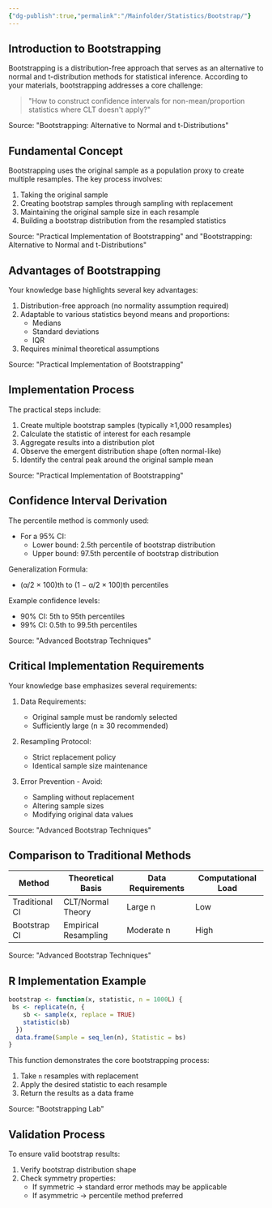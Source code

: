 ```yaml
---
{"dg-publish":true,"permalink":"/Mainfolder/Statistics/Bootstrap/"}
---
```


## Introduction to Bootstrapping

Bootstrapping is a distribution-free approach that serves as an alternative to normal and t-distribution methods for statistical inference. According to your materials, bootstrapping addresses a core challenge:

> "How to construct confidence intervals for non-mean/proportion statistics where CLT doesn't apply?"

Source: "Bootstrapping: Alternative to Normal and t-Distributions"

## Fundamental Concept

Bootstrapping uses the original sample as a population proxy to create multiple resamples. The key process involves:

1. Taking the original sample
2. Creating bootstrap samples through sampling with replacement
3. Maintaining the original sample size in each resample
4. Building a bootstrap distribution from the resampled statistics

Source: "Practical Implementation of Bootstrapping" and "Bootstrapping: Alternative to Normal and t-Distributions"

## Advantages of Bootstrapping

Your knowledge base highlights several key advantages:

1. Distribution-free approach (no normality assumption required)
2. Adaptable to various statistics beyond means and proportions:
   - Medians
   - Standard deviations
   - IQR
3. Requires minimal theoretical assumptions

Source: "Practical Implementation of Bootstrapping"

## Implementation Process

The practical steps include:

1. Create multiple bootstrap samples (typically ≥1,000 resamples)
2. Calculate the statistic of interest for each resample
3. Aggregate results into a distribution plot
4. Observe the emergent distribution shape (often normal-like)
5. Identify the central peak around the original sample mean

Source: "Practical Implementation of Bootstrapping"

## Confidence Interval Derivation

The percentile method is commonly used:

- For a 95% CI:
  - Lower bound: 2.5th percentile of bootstrap distribution
  - Upper bound: 97.5th percentile of bootstrap distribution

Generalization Formula:
- (α/2 × 100)th to (1 − α/2 × 100)th percentiles

Example confidence levels:
- 90% CI: 5th to 95th percentiles
- 99% CI: 0.5th to 99.5th percentiles

Source: "Advanced Bootstrap Techniques"

## Critical Implementation Requirements

Your knowledge base emphasizes several requirements:

1. Data Requirements:
   - Original sample must be randomly selected
   - Sufficiently large (n ≥ 30 recommended)

2. Resampling Protocol:
   - Strict replacement policy
   - Identical sample size maintenance

3. Error Prevention - Avoid:
   - Sampling without replacement
   - Altering sample sizes
   - Modifying original data values

Source: "Advanced Bootstrap Techniques"

## Comparison to Traditional Methods

| Method          | Theoretical Basis | Data Requirements | Computational Load |
|-----------------|-------------------|-------------------|--------------------|
| Traditional CI  | CLT/Normal Theory | Large n           | Low                |
| Bootstrap CI    | Empirical Resampling | Moderate n      | High               |

Source: "Advanced Bootstrap Techniques"

## R Implementation Example

```R
bootstrap <- function(x, statistic, n = 1000L) {
 bs <- replicate(n, {
    sb <- sample(x, replace = TRUE)
    statistic(sb)
  })
  data.frame(Sample = seq_len(n), Statistic = bs)
}
```

This function demonstrates the core bootstrapping process:
1. Take `n` resamples with replacement
2. Apply the desired statistic to each resample
3. Return the results as a data frame

Source: "Bootstrapping Lab"

## Validation Process

To ensure valid bootstrap results:

1. Verify bootstrap distribution shape
2. Check symmetry properties:
   - If symmetric → standard error methods may be applicable
   - If asymmetric → percentile method preferred